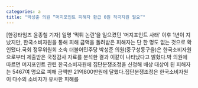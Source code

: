 ```yaml
---
categories: a
title: "박성준 의원 “머지포인트 피해자 환급 0원 적극지원 필요”"
---
```

[한강타임즈 윤종철 기자] 일명 ‘먹튀 논란’을 일으켰던 ‘머지포인트 사태’ 이후 1년이 지났지만, 한국소비자원을 통해 피해 금액을 돌려받은 피해자는 단 한 명도 없는 것으로 확인됐다.국회 정무위원회 소속 더불어민주당 박성준 의원(중구성동구을)은 한국소비자원으로부터 제출받은 국정감사 자료를 분석한 결과 이같이 나타났다고 밝혔다.박 의원에 따르면 머지포인트 관련 한국소비자원에 집단분쟁조정을 신청해 배상 대상이 된 피해자는 5467여 명으로 피해 금액만 21억800만원에 달했다.집단분쟁조정은 한국소비자원이 다수의 소비자가 유사한 피해를